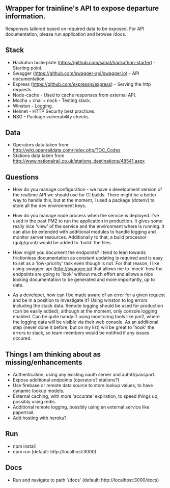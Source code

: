 ## Wrapper for trainline's API to expose departure information.
Responses tailored based on required data to be exposed.
For API documentation, please run application and browse /docs.

## Stack
* Hackaton boilerplate (https://github.com/sahat/hackathon-starter) - Starting point.
* Swagger (https://github.com/swagger-api/swagger.io) - API documentation.
* Express (https://github.com/expressjs/express) - Serving the http requests.
* Node-cache - Used to cache responses from external API.
* Mocha + chai + nock - Testing stack.
* Winston - Logging.
* Helmet - HTTP Security best practices.
* NSG - Package vulnerability checks.

## Data
* Operators data taken from: http://wiki.openraildata.com/index.php/TOC_Codes
* Stations data taken from http://www.nationalrail.co.uk/stations_destinations/48541.aspx

## Questions

* How do you manage configuration - we have a development version of the realtime API we should use for CI builds.
There might be a better way to handle this, but at the moment, I used a package (dotenv) to store all the dev environment keys.

* How do you manage node process when the service is deployed.
I've used in the past PM2 to run the application in production. It gives some really nice 'view' of the service and the environment
where is running. It can also be extended with additional modules to handle logging and monitor server resources. Additionally to that,
a build processor (gulp/grunt) would be added to 'build' the files.

* How might you document the endpoints?
I tend to lean towards frictionless documentation as constant updating is required and is easy to set as a 'low-priority' task even though is not.
For that reason, I like using swagger-api (http://swagger.io) that allows me to 'mock' how the endpoints are going to 'look' without much effort and allows a nice looking documentation to be generated and more importantly, up to date.

* As a developer, how can I be made aware of an error for a given request and be in a position to investigate it?
Using winston to log errors including the stack data. Remote logging should be used for production (can be easily added), although at the moment, only console logging enabled.
Can be quite handy if using monitoring tools like pm2, where the logging data will be visible via their web console. As an additional step (never done it before, but on my list)
will be great to 'hook' the errors to slack, so team-members would be notified if any issues occured.

## Things I am thinking about as missing/enhancements
* Authentication, using any existing oauth server and auth0/passport.
* Expose additional endpoints (operators? stations?)
* Use firebase or remote data source to store lookup values, to have dynamic lookup models.
* External caching, with more 'accurate' expiration, to speed things up, possibly using redis.
* Additional remote logging, possibly using an external service like papertrail.
* Add hosting with heroku?

## Run
* npm install
* npm run (default: http://localhost:3000)

## Docs
* Run and navigate to path '/docs' (default: http://localhost:3000/docs)
